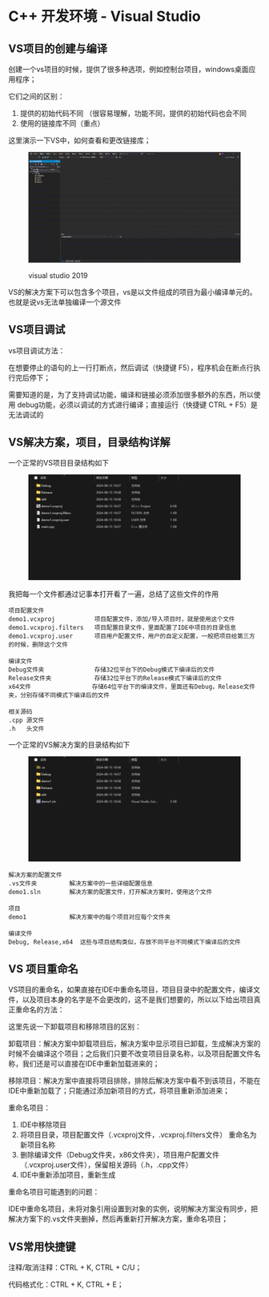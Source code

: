# C++ 开发环境 - Visual Studio



## VS项目的创建与编译

创建一个vs项目的时候，提供了很多种选项，例如控制台项目，windows桌面应用程序；

它们之间的区别：

1. 提供的初始代码不同 （很容易理解，功能不同，提供的初始代码也会不同
2. 使用的链接库不同（重点）



这里演示一下VS中，如何查看和更改链接库；

<figure><img src="../../.gitbook/assets/媒体1 (3).gif" alt=""><figcaption><p>visual studio 2019</p></figcaption></figure>

VS的解决方案下可以包含多个项目，vs是以文件组成的项目为最小编译单元的。也就是说vs无法单独编译一个源文件



## VS项目调试

vs项目调试方法：

在想要停止的语句的上一行打断点，然后调试（快捷键 F5），程序机会在断点行执行完后停下；

需要知道的是，为了支持调试功能，编译和链接必须添加很多额外的东西，所以使用 debug功能，必须以调试的方式进行编译；直接运行（快捷键 CTRL + F5）是无法调试的



## VS解决方案，项目，目录结构详解

一个正常的VS项目目录结构如下

<figure><img src="../../.gitbook/assets/image (7) (1) (1).png" alt=""><figcaption></figcaption></figure>

我把每一个文件都通过记事本打开看了一遍，总结了这些文件的作用

```
项目配置文件
demo1.vcxproj           项目配置文件，添加/导入项目时，就是使用这个文件
demo1.vcxproj.filters   项目配置目录文件，里面配置了IDE中项目的目录信息
demo1.vcxproj.user      项目用户配置文件，用户的自定义配置，一般把项目给第三方的时候，删除这个文件

编译文件
Debug文件夹              存储32位平台下的Debug模式下编译后的文件
Release文件夹            存储32位平台下的Release模式下编译后的文件
x64文件                 存储64位平台下的编译文件，里面还有Debug，Release文件夹，分别存储不同模式下编译后的文件

相关源码
.cpp 源文件
.h   头文件
```



一个正常的VS解决方案的目录结构如下

<figure><img src="../../.gitbook/assets/image (1) (1) (1) (1) (1) (1) (1) (1) (1) (1) (1).png" alt=""><figcaption></figcaption></figure>

```
解决方案的配置文件
.vs文件夹         解决方案中的一些详细配置信息
demo1.sln        解决方案的配置文件，打开解决方案时，使用这个文件

项目
demo1            解决方案中的每个项目对应每个文件夹

编译文件
Debug, Release,x64  这些与项目结构类似，存放不同平台不同模式下编译后的文件
```





## VS 项目重命名

VS项目的重命名，如果直接在IDE中重命名项目，项目目录中的配置文件，编译文件，以及项目本身的名字是不会更改的，这不是我们想要的，所以以下给出项目真正重命名的方法：



这里先说一下卸载项目和移除项目的区别：

卸载项目：解决方案中卸载项目后，解决方案中显示项目已卸载，生成解决方案的时候不会编译这个项目；之后我们只要不改变项目目录名称，以及项目配置文件名称，我们还是可以直接在IDE中重新加载进来的；

移除项目：解决方案中直接将项目排除，排除后解决方案中看不到该项目，不能在IDE中重新加载了；只能通过添加新项目的方式，将项目重新添加进来；



重命名项目：

1. IDE中移除项目
2. 将项目目录，项目配置文件（.vcxproj文件，.vcxproj.filters文件） 重命名为新项目名称
3. 删除编译文件（Debug文件夹，x86文件夹），项目用户配置文件（.vcxproj.user文件），保留相关源码（.h，.cpp文件）
4. IDE中重新添加项目，重新生成



重命名项目可能遇到的问题：

IDE中重命名项目，未将对象引用设置到对象的实例，说明解决方案没有同步，把解决方案下的.vs文件夹删掉，然后再重新打开解决方案，重命名项目；





## VS常用快捷键

注释/取消注释：CTRL + K, CTRL + C/U；

代码格式化：CTRL + K, CTRL + E；



